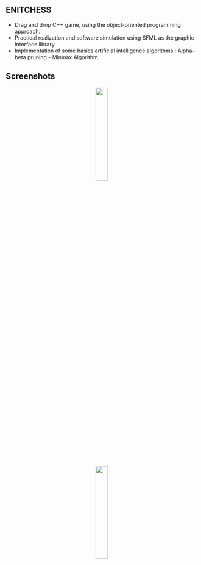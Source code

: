 ## ENITCHESS
* Drag and drop C++ game, using the object-oriented programming approach.
* Practical realization and software simulation using SFML as the graphic interface library.
* Implementation of some basics artificial intelligence algorithms : Alpha–beta pruning - Minmax Algorithm.

## Screenshots

<div align="center">
  <img height="25%" width="25%" src="https://zouariste.github.io/mohamedzouari/img/portfolio/enitchess2.png">
</div>
<br>
<div align="center">
  <img height="25%" width="25%" src="https://zouariste.github.io/mohamedzouari/img/portfolio/enitchess/2.png">
</div>

